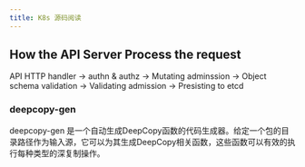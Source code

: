 ```yaml
---
title: K8s 源码阅读
---
```












## How the API Server Process the request



API HTTP handler -> authn & authz -> Mutating adminssion -> Object schema validation -> Validating admission -> Presisting to etcd















































### deepcopy-gen 

deepcopy-gen 是一个自动生成DeepCopy函数的代码生成器。给定一个包的目录路径作为输入源，它可以为其生成DeepCopy相关函数，这些函数可以有效的执行每种类型的深复制操作。